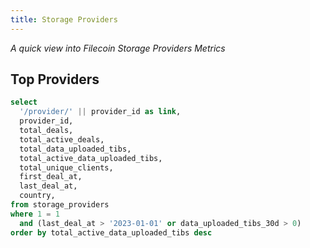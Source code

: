 ```yaml
---
title: Storage Providers
---
```


_A quick view into Filecoin Storage Providers Metrics_

## Top Providers

```sql providers
select
  '/provider/' || provider_id as link,
  provider_id,
  total_deals,
  total_active_deals,
  total_data_uploaded_tibs,
  total_active_data_uploaded_tibs,
  total_unique_clients,
  first_deal_at,
  last_deal_at,
  country,
from storage_providers
where 1 = 1
  and (last_deal_at > '2023-01-01' or data_uploaded_tibs_30d > 0)
order by total_active_data_uploaded_tibs desc
```

<DataTable
  data={providers}
  link=link
  search=true
  rows=30
/>
